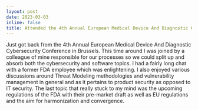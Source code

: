 ```yaml
---
layout: post
date: 2023-03-03
inline: false
title: Attended the 4th Annual European Medical Device And Diagnostic Cybersecurity Conference
---
```


Just got back from the 4th Annual European Medical Device And Diagnostic Cybersecurity Conference in Brussels. This time around I was joined by a colleague of mine responsible for our processes so we could split up and absorb both the cybersecurity and software topics. I had a fairly long chat with a former FDA employee which was enlightening. I also enjoyed various discussions around Threat Modeling methodologies and vulnerability management in general and as it pertains to product security as opposed to IT security. The last topic that really stuck to my mind was the upcoming regulations of the FDA with their pre-market draft as well as EU regulations and the aim for harmonization and convergence.